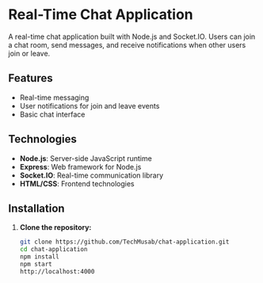 # Real-Time Chat Application

A real-time chat application built with Node.js and Socket.IO. Users can join a chat room, send messages, and receive notifications when other users join or leave.

## Features

- Real-time messaging
- User notifications for join and leave events
- Basic chat interface

## Technologies

- **Node.js**: Server-side JavaScript runtime
- **Express**: Web framework for Node.js
- **Socket.IO**: Real-time communication library
- **HTML/CSS**: Frontend technologies

## Installation

1. **Clone the repository:**

   ```bash
   git clone https://github.com/TechMusab/chat-application.git
   cd chat-application
   npm install
   npm start
   http://localhost:4000
